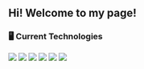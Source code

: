 ## Hi! Welcome to my page!

### 🖥️ Current Technologies

![](https://img.shields.io/badge/Typescript-blue?style=flat&logo=typescript&logoColor=white)
![](https://img.shields.io/badge/Angular-red?style=flat&logo=angular&logoColor=white)
![](https://img.shields.io/badge/Express-grey?style=flat&logo=express&logoColor=white)
![](https://img.shields.io/badge/Jest-green?style=flat&logo=jest&logoColor=white)
![](https://img.shields.io/badge/Mocha-brown?style=flat&logo=mocha&logoColor=white)
![](https://img.shields.io/badge/Webstorm-blueviolet?style=flat&logo=webstorm&logoColor=white)
